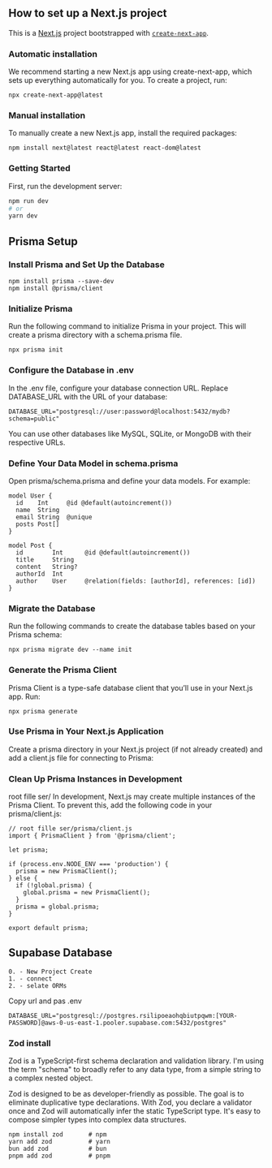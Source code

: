 ## How to set up a Next.js project
This is a [Next.js](https://nextjs.org) project bootstrapped with [`create-next-app`](https://github.com/vercel/next.js/tree/canary/packages/create-next-app).

### Automatic installation
We recommend starting a new Next.js app using create-next-app, which sets up everything automatically for you. To create a project, run:
```angular2html
npx create-next-app@latest
```
### Manual installation
To manually create a new Next.js app, install the required packages:

```angular2html
npm install next@latest react@latest react-dom@latest
```
### Getting Started
First, run the development server:

```bash
npm run dev
# or
yarn dev
```
## Prisma Setup
### Install Prisma and Set Up the Database
```angular2html
npm install prisma --save-dev
npm install @prisma/client
```
### Initialize Prisma
Run the following command to initialize Prisma in your project. This will create a prisma directory with a schema.prisma file.

```angular2html
npx prisma init
```
### Configure the Database in .env
In the .env file, configure your database connection URL. Replace DATABASE_URL with the URL of your database:
```angular2html
DATABASE_URL="postgresql://user:password@localhost:5432/mydb?schema=public"
```
You can use other databases like MySQL, SQLite, or MongoDB with their respective URLs.

### Define Your Data Model in schema.prisma
Open prisma/schema.prisma and define your data models. For example:
```object
model User {
  id    Int     @id @default(autoincrement())
  name  String
  email String  @unique
  posts Post[]
}

model Post {
  id        Int      @id @default(autoincrement())
  title     String
  content   String?
  authorId  Int
  author    User     @relation(fields: [authorId], references: [id])
}
```
###  Migrate the Database
Run the following commands to create the database tables based on your Prisma schema:
```angular2html
npx prisma migrate dev --name init
```
### Generate the Prisma Client
Prisma Client is a type-safe database client that you’ll use in your Next.js app. Run:
```angular2html
npx prisma generate
```

###  Use Prisma in Your Next.js Application
Create a prisma directory in your Next.js project (if not already created) and add a client.js file for connecting to Prisma:

### Clean Up Prisma Instances in Development
root fille ser/
In development, Next.js may create multiple instances of the Prisma Client. To prevent this, add the following code in your prisma/client.js:


```object
// root fille ser/prisma/client.js
import { PrismaClient } from '@prisma/client';

let prisma;

if (process.env.NODE_ENV === 'production') {
  prisma = new PrismaClient();
} else {
  if (!global.prisma) {
    global.prisma = new PrismaClient();
  }
  prisma = global.prisma;
}

export default prisma;
```
## Supabase Database 
    0. - New Project Create
    1. - connect
    2. - selate ORMs

Copy url and pas .env
```angular2html
DATABASE_URL="postgresql://postgres.rsilipoeaohqbiutpqwm:[YOUR-PASSWORD]@aws-0-us-east-1.pooler.supabase.com:5432/postgres"
```



### Zod install 
Zod is a TypeScript-first schema declaration and validation library. I'm using the term "schema" to broadly refer to any data type, from a simple string to a complex nested object.

Zod is designed to be as developer-friendly as possible. The goal is to eliminate duplicative type declarations. With Zod, you declare a validator once and Zod will automatically infer the static TypeScript type. It's easy to compose simpler types into complex data structures.
```object
npm install zod       # npm
yarn add zod          # yarn
bun add zod           # bun
pnpm add zod          # pnpm
```







